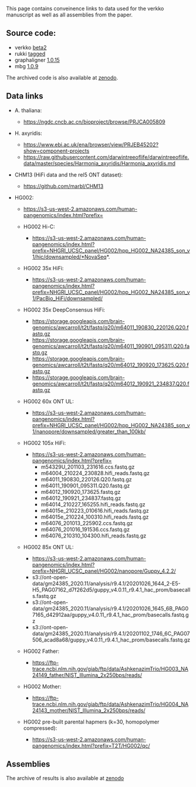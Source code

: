 This page contains conveinence links to data used for the verkko manuscript as well as all assemblies from the paper. 

## Source code:
* verkko [beta2](https://github.com/marbl/verkko/releases/tag/v1.0_beta2)
* rukki [tagged](https://github.com/marbl/rukki/tree/6ec347c25af3717c428ee21585bed0a2a1d0e2ca) 
* graphaligner [1.0.15](https://github.com/maickrau/GraphAligner/releases/tag/v1.0.15)
* mbg [1.0.9](https://github.com/maickrau/MBG/releases/tag/v1.0.9)

The archived code is also available at [zenodo](https://doi.org/10.5281/zenodo.6618379).

## Data links
* A. thaliana:
   * https://ngdc.cncb.ac.cn/bioproject/browse/PRJCA005809

* H. axyridis:
   * https://www.ebi.ac.uk/ena/browser/view/PRJEB45202?show=component-projects
   * https://raw.githubusercontent.com/darwintreeoflife/darwintreeoflife.data/master/species/Harmonia_axyridis/Harmonia_axyridis.md

* CHM13 (HiFi data and the rel5 ONT dataset):
   * https://github.com/marbl/CHM13

* HG002:
   * https://s3-us-west-2.amazonaws.com/human-pangenomics/index.html?prefix=
   * HG002 Hi-C:
      * https://s3-us-west-2.amazonaws.com/human-pangenomics/index.html?prefix=NHGRI_UCSC_panel/HG002/hpp_HG002_NA24385_son_v1/hic/downsampled/*NovaSeq*. 
   * HG002 35x HiFi:
      * https://s3-us-west-2.amazonaws.com/human-pangenomics/index.html?prefix=NHGRI_UCSC_panel/HG002/hpp_HG002_NA24385_son_v1/PacBio_HiFi/downsampled/
   * HG002 35x DeepConsensus HiFi:
      * https://storage.googleapis.com/brain-genomics/awcarroll/t2t/fastq/q20/m64011_190830_220126.Q20.fastq.gz
      * https://storage.googleapis.com/brain-genomics/awcarroll/t2t/fastq/q20/m64011_190901_095311.Q20.fastq.gz
      * https://storage.googleapis.com/brain-genomics/awcarroll/t2t/fastq/q20/m64012_190920_173625.Q20.fastq.gz
      * https://storage.googleapis.com/brain-genomics/awcarroll/t2t/fastq/q20/m64012_190921_234837.Q20.fastq.gz
   * HG002 60x ONT UL:
      * https://s3-us-west-2.amazonaws.com/human-pangenomics/index.html?prefix=NHGRI_UCSC_panel/HG002/hpp_HG002_NA24385_son_v1/nanopore/downsampled/greater_than_100kb/
   * HG002 105x HiFi:
      * https://s3-us-west-2.amazonaws.com/human-pangenomics/index.html?prefix=
         * m54329U_201103_231616.ccs.fastq.gz
         * m64004_210224_230828.hifi_reads.fastq.gz
         * m64011_190830_220126.Q20.fastq.gz
         * m64011_190901_095311.Q20.fastq.gz
         * m64012_190920_173625.fastq.gz
         * m64012_190921_234837.fastq.gz
         * m64014_210227_165255.hifi_reads.fastq.gz
         * m64015e_210223_010616.hifi_reads.fastq.gz
         * m64015e_210224_100310.hifi_reads.fastq.gz
         * m64076_201013_225902.ccs.fastq.gz
         * m64076_201016_191536.ccs.fastq.gz
         * m64076_210310_104300.hifi_reads.fastq.gz
   * HG002 85x ONT UL:
      * https://s3-us-west-2.amazonaws.com/human-pangenomics/index.html?prefix=NHGRI_UCSC_panel/HG002/nanopore/Guppy_4.2.2/
      * s3://ont-open-data/gm24385_2020.11/analysis/r9.4.1/20201026_1644_2-E5-H5_PAG07162_d7f262d5/guppy_v4.0.11_r9.4.1_hac_prom/basecalls.fastq.gz
      * s3://ont-open-data/gm24385_2020.11/analysis/r9.4.1/20201026_1645_6B_PAG07165_d42912aa/guppy_v4.0.11_r9.4.1_hac_prom/basecalls.fastq.gz
      * s3://ont-open-data/gm24385_2020.11/analysis/r9.4.1/20201102_1746_6C_PAG07506_acad8a68/guppy_v4.0.11_r9.4.1_hac_prom/basecalls.fastq.gz

   * HG002 Father:
      * https://ftp-trace.ncbi.nlm.nih.gov/giab/ftp/data/AshkenazimTrio/HG003_NA24149_father/NIST_Illumina_2x250bps/reads/
   * HG002 Mother:
      * https://ftp-trace.ncbi.nlm.nih.gov/giab/ftp/data/AshkenazimTrio/HG004_NA24143_mother/NIST_Illumina_2x250bps/reads/

   * HG002 pre-built parental hapmers (k=30, homopolymer compressed):
      * https://s3-us-west-2.amazonaws.com/human-pangenomics/index.html?prefix=T2T/HG002/qc/

## Assemblies
The archive of results is also available at [zenodo](https://doi.org/10.5281/zenodo.6618379)
